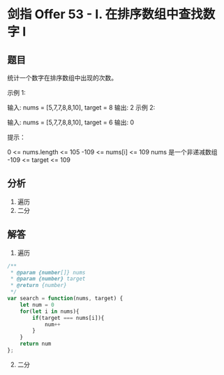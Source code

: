 # 剑指 Offer 53 - I. 在排序数组中查找数字 I
## 题目
统计一个数字在排序数组中出现的次数。

 

示例 1:

输入: nums = [5,7,7,8,8,10], target = 8
输出: 2
示例 2:

输入: nums = [5,7,7,8,8,10], target = 6
输出: 0
 

提示：

0 <= nums.length <= 105
-109 <= nums[i] <= 109
nums 是一个非递减数组
-109 <= target <= 109

## 分析
1. 遍历
2. 二分

## 解答
1. 遍历
```javascript
/**
 * @param {number[]} nums
 * @param {number} target
 * @return {number}
 */
var search = function(nums, target) {
    let num = 0
    for(let i in nums){
        if(target === nums[i]){
            num++
        }
    }
    return num
};
```
2. 二分
